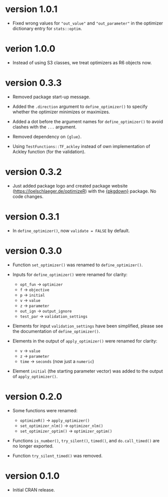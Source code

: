 # version 1.0.1

* Fixed wrong values for `"out_value"` and `"out_parameter"` in the optimizer dictionary entry for `stats::optim`.

# verion 1.0.0

* Instead of using S3 classes, we treat optimizers as R6 objects now.

# version 0.3.3

* Removed package start-up message.

* Added the `.direction` argument to `define_optimizer()` to specify whether the optimizer minimizes or maximizes.

* Added a dot before the argument names for `define_optimizer()` to avoid clashes with the `...` argument.

* Removed dependency on `{glue}`.

* Using `TestFunctions::TF_ackley` instead of own implementation of Ackley function (for the validation).

# version 0.3.2

* Just added package logo and created package website (https://loelschlaeger.de/optimizeR) with the [{pkgdown}](https://pkgdown.r-lib.org/) package. No code changes.

# version 0.3.1

* In `define_optimizer()`, now `validate = FALSE` by default.

# version 0.3.0

* Function `set_optimizer()` was renamed to `define_optimizer()`.

* Inputs for `define_optimizer()` were renamed for clarity:
  
  * `opt_fun` -> `optimizer`
  * `f` -> `objective`
  * `p` -> `initial`
  * `v` -> `value`
  * `z` -> `parameter`
  * `out_ign` -> `output_ignore`
  * `test_par` -> `validation_settings`
  
* Elements for input `validation_settings` have been simplified, please see the documentation of `define_optimizer()`.

* Elements in the output of `apply_optimizer()` were renamed for clarity:

  * `v` -> `value` 
  * `z` -> `parameter`
  * `time` -> `seconds` (now just a `numeric`) 
  
* Element `initial` (the starting parameter vector) was added to the output of `apply_optimizer()`.

# version 0.2.0

* Some functions were renamed:

  * `optimizeR()` -> `apply_optimizer()`
  * `set_optimizer_nlm()` -> `optimizer_nlm()`
  * `set_optimizer_optim()` -> `optimizer_optim()`

* Functions `is_number()`, `try_silent()`, `timed()`, and `do.call_timed()` are no longer exported.

* Function `try_silent_timed()` was removed.

# version 0.1.0

* Initial CRAN release.
